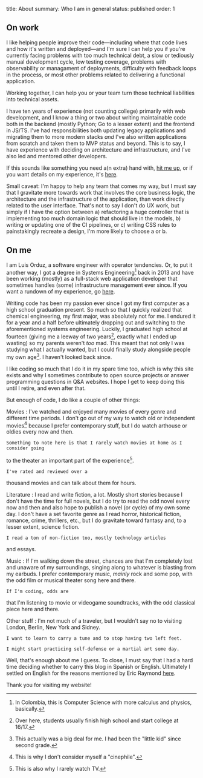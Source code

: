 title: About
summary: Who I am in general
status: published
order: 1

## On work

I like helping people improve their code—including where that code lives and how it's
written and deployed—and I'm sure I can help you if you're currently facing
problems with too much technical debt, a slow or tediously manual development
cycle, low testing coverage, problems with observability or managament of deployments,
difficulty with feedback loops in the process, or most other problems related to
delivering a functional application.

Working together, I can help you or your team turn those technical liabilities into technical
assets.

I have ten years of experience (not counting college) primarily with web
development, and I know a thing or two about writing maintainable code both in
the backend (mostly Python; Go to a lesser extent) and the frontend in JS/TS.
I've had responsibilities both updating legacy applications and migrating them
to more modern stacks _and_ I've also written applications from scratch and taken them to MVP
status and beyond. This is to say, I have experience with deciding on architecture
and infrastructure, and I've also led and mentored other developers.

If this sounds like something you need a(n extra) hand with, [hit me up][contact], or if you
want details on my experience, it's [here][cv].

Small caveat: I'm happy to help any team that comes my way, but I must say that
I gravitate more towards work that involves the core business logic, the architecture
and the infrastructure of the application, than work directly related to the
user interface. That's not to say I don't do UX work, but simply if I have the
option between a) refactoring a huge controller that is implementing too much domain logic
that should live in the models, b) writing or updating one of the CI pipelines, or c)
writing CSS rules to painstakingly recreate a design, I'm more likely to choose a or b.

## On me

I am Luis Orduz, a software engineer with operator tendencies. Or, to put it
another way, I got a degree in Systems Engineering[^syseng] back in 2013 and
have been working (mostly) as a full-stack web application developer that
sometimes handles (some) infrastructure management ever since. If you want a
rundown of my experience, go [here][cv].

Writing code has been my passion ever since I got my first computer as a high
school graduation present. So much so that I quickly realized that chemical
engineering, my first major, was absolutely not for me. I endured it for a year
and a half before ultimately dropping out and switching to the aforementioned
systems engineering. Luckily, I graduated high school at fourteen (giving me
a leeway of two years[^ages], exactly what I ended up wasting) so my
parents weren't *too* mad. This meant that not only I was studying what I
actually wanted, but I could finally study alongside people my own age[^deal]. I
haven't looked back since.

I like coding so much that I do it in my spare time too, which is why this site
exists and why I sometimes contribute to open source projects or answer
programming questions in Q&A websites. I hope I get to keep doing this until I
retire, and even after that.

But enough of code, I do like a couple of other things:

Movies
: I've watched and enjoyed many movies of every genre and different time periods.
I don't go out of my way to watch old or independent movies[^cine] because I
prefer contemporary stuff, but I do watch arthouse or oldies every now and then.

    Something to note here is that I rarely watch movies at home as I consider going
to the theater an important part of the experience[^tv].

    I've rated and reviewed over a
thousand movies and can talk about them for hours.

Literature
: I read and write fiction, a lot. Mostly short stories because I don't have the
time for full novels, but I do try to read the odd novel every now and then and
also hope to publish a novel (or cycle) of my own some day. I don't have a
set favorite genre as I read horror, historical fiction, romance, crime,
thrillers, etc., but I do gravitate toward fantasy and, to a lesser extent,
science fiction.

    I read a ton of non-fiction too, mostly technology articles
and essays.

Music
: If I'm walking down the street, chances are that I'm completely lost and
unaware of my surroundings, singing along to whatever is blasting from my
earbuds. I prefer contemporary music, *mainly* rock and some pop, with the odd
film or musical theater song here and there.

    If I'm coding, odds are
that I'm listening to movie or videogame soundtracks, with the odd classical
piece here and there.

Other stuff
: I'm not much of a traveler, but I wouldn't say no to visiting London, Berlin, New York and Sidney.

    I want to learn to carry a tune and to stop having two left feet.

    I might start practicing self-defense or a martial art some day.

Well, that's enough about me I guess. To close, I must say that I had a hard
time deciding whether to carry this blog in Spanish or English.
Ultimately I settled on English for the reasons mentioned by Eric Raymond
[here][htbah].

Thank you for visiting my website!

[^syseng]: In Colombia, this is Computer Science with more calculus and physics, basically.
[^ages]: Over here, students usually finish high school and start college at 16/17.
[^deal]: This actually was a big deal for me. I had been the "little kid" since second grade.
[^cine]: This is why I don't consider myself a "cinephile".
[^tv]: This is also why I rarely watch TV.

[contact]: contact
[cv]: cv
[htbah]: http://www.catb.org/esr/faqs/hacker-howto.html#skills4 "Eric Raymond's Hacker Howto"
